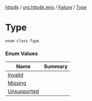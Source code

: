 [http4k](../../../index.md) / [org.http4k.lens](../../index.md) / [Failure](../index.md) / [Type](./index.md)

# Type

`enum class Type`

### Enum Values

| Name | Summary |
|---|---|
| [Invalid](-invalid.md) |  |
| [Missing](-missing.md) |  |
| [Unsupported](-unsupported.md) |  |
